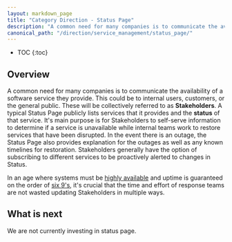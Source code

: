 ```yaml
---
layout: markdown_page
title: "Category Direction - Status Page"
description: "A common need for many companies is to communicate the availability of a software service they provide. Learn more here!"
canonical_path: "/direction/service_management/status_page/"
---
```


- TOC
{:toc}

## Overview
A common need for many companies is to communicate the availability of a software service they provide. This could be to internal users, customers, or the general public. These will be collectively referred to as **Stakeholders**. A typical Status Page publicly lists services that it provides and the **status** of that service. It's main purpose is for Stakeholders to self-serve information to determine if a service is unavailable while internal teams work to restore services that have been disrupted. In the event there is an outage, the Status Page also provides explanation for the outages as well as any known timelines for restoration. Stakeholders generally have the option of subscribing to different services to be proactively alerted to changes in Status.

In an age where systems must be [highly available](https://en.wikipedia.org/wiki/High_availability) and uptime is guaranteed on the order of [six 9's](https://en.wikipedia.org/wiki/High_availability#%22Nines%22), it's crucial that the time and effort of response teams are not wasted updating Stakeholders in multiple ways.

## What is next

We are not currently investing in status page.

